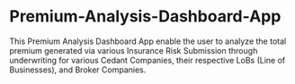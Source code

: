 # Premium-Analysis-Dashboard-App
This Premium Analysis Dashboard App enable the user to analyze the total premium generated via various Insurance Risk Submission through underwriting for various Cedant Companies, their respective LoBs (Line of Businesses), and Broker Companies.
